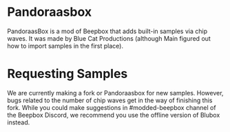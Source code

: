 # Pandoraasbox
PandoraasBox is a mod of Beepbox that adds built-in samples via chip waves. It was made by Blue Cat Productions (although Main figured out how to import samples in the first place).

# Requesting Samples
We are currently making a fork or Pandoraasbox for new samples. However, bugs related to the number of chip waves get in the way of finishing this fork.
While you could make suggestions in #modded-beepbox channel of the Beepbox Discord, we recommend you use the offline version of Blubox instead.

